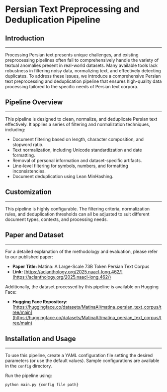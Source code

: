 # Persian Text Preprocessing and Deduplication Pipeline

## Introduction
---
Processing Persian text presents unique challenges, and existing preprocessing pipelines often fail to comprehensively handle the variety of textual anomalies present in real-world datasets. Many available tools lack robustness in filtering noisy data, normalizing text, and effectively detecting duplicates. To address these issues, we introduce a comprehensive Persian text preprocessing and deduplication pipeline that ensures high-quality data processing tailored to the specific needs of Persian text corpora.

## Pipeline Overview
---
This pipeline is designed to clean, normalize, and deduplicate Persian text effectively. It applies a series of filtering and normalization techniques, including:
- Document filtering based on length, character composition, and stopword ratio.
- Text normalization, including Unicode standardization and date formatting.
- Removal of personal information and dataset-specific artifacts.
- Line-level filtering for symbols, numbers, and formatting inconsistencies.
- Document deduplication using Lean MinHashing.

## Customization
---
This pipeline is highly configurable. The filtering criteria, normalization rules, and deduplication thresholds can all be adjusted to suit different document types, contexts, and processing needs.

## Paper and Dataset
---
 For a detailed explanation of the methodology and evaluation, please refer to our published paper:
- **Paper Title:** Matina: A Large-Scale 73B Token Persian Text Corpus
- **Link:** [https://aclanthology.org/2025.naacl-long.462/](https://aclanthology.org/2025.naacl-long.462/)

Additionally, the dataset processed by this pipeline is available on Hugging Face:
- **Hugging Face Repository:** [https://huggingface.co/datasets/MatinaAI/matina_persian_text_corpus/tree/main](https://huggingface.co/datasets/MatinaAI/matina_persian_text_corpus/tree/main)
## Installation and Usage
---
To use this pipeline, create a YAML configuration file setting the desired parameters (or use the default values). Sample configurations are available in the `config` directory.

Run the pipeline using:
```bash
python main.py {config file path}
```

